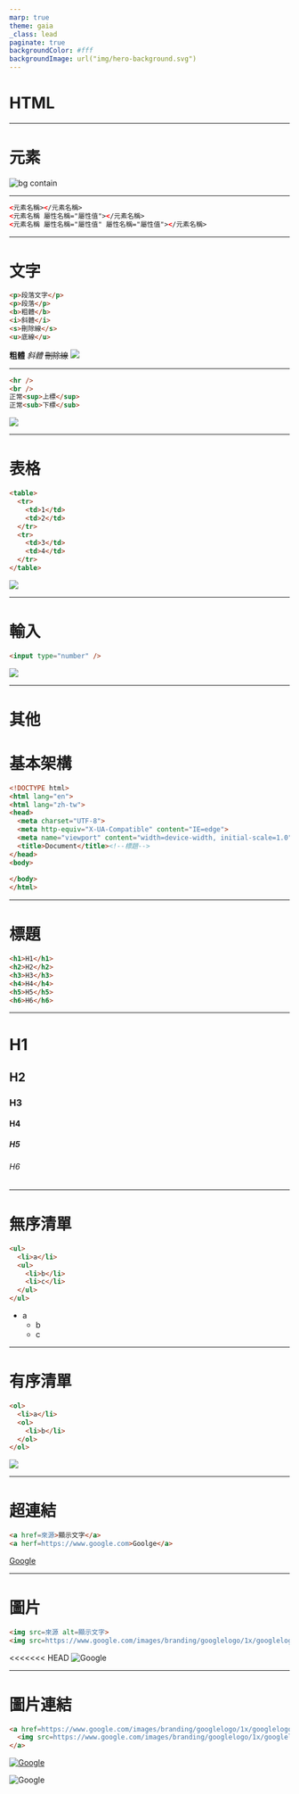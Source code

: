 ```yaml
---
marp: true
theme: gaia
_class: lead
paginate: true
backgroundColor: #fff
backgroundImage: url("img/hero-background.svg")
---
```

<style>
marp-pre{
     border-radius: 13px;
}
code{
    border-radius: 7px;
}
</style>

# HTML

---

# 元素

![bg contain](img/html-element.png)

---

```html
<元素名稱></元素名稱>
<元素名稱 屬性名稱="屬性值"></元素名稱>
<元素名稱 屬性名稱="屬性值" 屬性名稱="屬性值"></元素名稱>
```

---

# 文字

```html
<p>段落文字</p>
<p>段落</p>
<b>粗體</b>
<i>斜體</i>
<s>刪除線</s>
<u>底線</u>
```

**粗體**
*斜體*
~~刪除線~~
![ ](img\底線.png)

---

```html
<hr />
<br />
正常<sup>上標</sup>
正常<sub>下標</sub>
```

![ ](img\標示.png)

---

# 表格

```html
<table>
  <tr>
    <td>1</td>
    <td>2</td>
  </tr>
  <tr>
    <td>3</td>
    <td>4</td>
  </tr>
</table>
```

![ ](img\表格.png)

---

# 輸入

```html
<input type="number" />
```

![ ](img\input.png)

---

# 其他

# 基本架構

```html
<!DOCTYPE html>
<html lang="en">
<html lang="zh-tw">
<head>
  <meta charset="UTF-8">
  <meta http-equiv="X-UA-Compatible" content="IE=edge">
  <meta name="viewport" content="width=device-width, initial-scale=1.0">
  <title>Document</title><!--標題-->
</head>
<body>
  
</body>
</html>
```

---

# 標題

```html
<h1>H1</h1>
<h2>H2</h2>
<h3>H3</h3>
<h4>H4</h4>
<h5>H5</h5>
<h6>H6</h6>
```

---

# H1

## H2

### H3

#### H4

##### H5

###### H6

---

# 無序清單

```html
<ul>
  <li>a</li>
  <ul>
    <li>b</li>
    <li>c</li>
  </ul>
</ul>
```

+ a
  + b
  + c

---

# 有序清單

```html
<ol>
  <li>a</li>
  <ol>
    <li>b</li>
  </ol>
</ol>
```

![ ](img\有序清單.png)

---

# 超連結

```html
<a href=來源>顯示文字</a>
<a herf=https://www.google.com>Goolge</a>
```

[Google](https://www.google.com)

---

# 圖片

```html
<img src=來源 alt=顯示文字>
<img src=https://www.google.com/images/branding/googlelogo/1x/googlelogo_color_272x92dp.png alt=Google>
```

<<<<<<< HEAD
![Google](https://d32kak7w9u5ewj.cloudfront.net/media/34e370cb1c434b1eb458c5a9dde801d7.jpg?imageView2/1/w/1080/h/697/format/jpg)

---

# 圖片連結

```html
<a href=https://www.google.com/images/branding/googlelogo/1x/googlelogo_color_272x92dp.png>
  <img src=https://www.google.com/images/branding/googlelogo/1x/googlelogo_color_272x92dp.png alt=Google>
</a>
```

[![Google](https://d32kak7w9u5ewj.cloudfront.net/media/34e370cb1c434b1eb458c5a9dde801d7.jpg?imageView2/1/w/1080/h/697/format/jpg)](https://www.google.com)

![Google](https://www.google.com/images/branding/googlelogo/1x/googlelogo_color_272x92dp.png)
